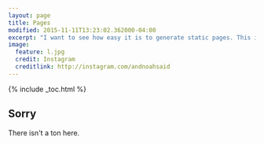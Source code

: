 ```yaml
---
layout: page
title: Pages
modified: 2015-11-11T13:23:02.362000-04:00
excerpt: "I want to see how easy it is to generate static pages. This is an example."
image:
  feature: l.jpg
  credit: Instagram
  creditlink: http://instagram.com/andnoahsaid
---
```


{% include _toc.html %}

## Sorry
There isn't a ton here. 

